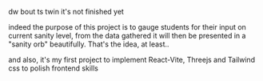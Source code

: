 dw bout ts twin it's not finished yet

indeed the purpose of this project is to gauge students for their input on current sanity level, from the data gathered it will then be presented in a "sanity orb" beautifully. That's the idea, at least..

and also, it's my first project to implement React-Vite, Threejs and Tailwind css to polish frontend skills
